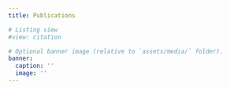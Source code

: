 ```yaml
---
title: Publications

# Listing view
#view: citation

# Optional banner image (relative to `assets/media/` folder).
banner:
  caption: ''
  image: ''
---
```


